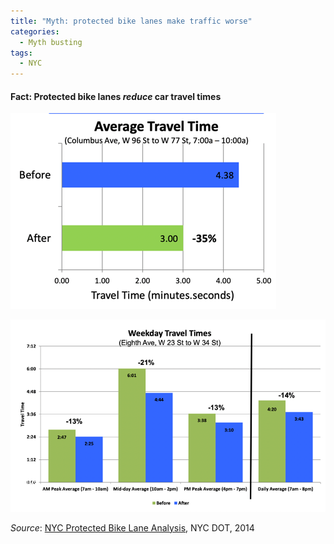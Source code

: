 ```yaml
---
title: "Myth: protected bike lanes make traffic worse"
categories:
  - Myth busting
tags:
  - NYC
---
```


#### Fact: Protected bike lanes _reduce_ car travel times

![cars go faster with PBLs](../../assets/img/2014-09-nyc-pbl/travel-time-columbus.png)


![cars go faster with PBLs](../../assets/img/2014-09-nyc-pbl/travel-time-8th.png)

_Source_: [NYC Protected Bike Lane Analysis](../../assets/research/2014-09-nyc-pbl-analysis.pdf), NYC DOT, 2014

